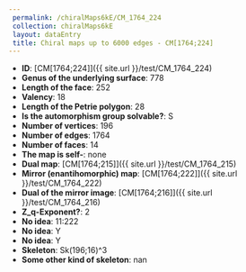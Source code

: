 ```yaml
--- 
 permalink: /chiralMaps6kE/CM_1764_224 
 collection: chiralMaps6kE
 layout: dataEntry
 title: Chiral maps up to 6000 edges - CM[1764;224]
---
```


- **ID**: [CM[1764;224]]({{ site.url }}/test/CM_1764_224)
- **Genus of the underlying surface**: 778
- **Length of the face**: 252
- **Valency**: 18
- **Length of the Petrie polygon**: 28
- **Is the automorphism group solvable?**: S
- **Number of vertices**: 196
- **Number of edges**: 1764
- **Number of faces**: 14
- **The map is self-**: none
- **Dual map**: [CM[1764;215]]({{ site.url }}/test/CM_1764_215)
- **Mirror (enantihomorphic) map**: [CM[1764;222]]({{ site.url }}/test/CM_1764_222)
- **Dual of the mirror image**: [CM[1764;216]]({{ site.url }}/test/CM_1764_216)
- **Z_q-Exponent?**: 2
- **No idea**:  11:222
- **No idea**: Y
- **No idea**: Y
- **Skeleton**: Sk(196;16)^3
- **Some other kind of skeleton**: nan
